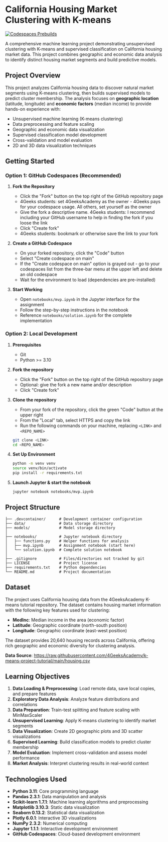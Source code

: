 # California Housing Market Clustering with K-means

[![Codespaces Prebuilds](https://github.com/4GeeksAcademy/gperdrizet-k-means/actions/workflows/codespaces/create_codespaces_prebuilds/badge.svg)](https://github.com/4GeeksAcademy/gperdrizet-k-means/actions/workflows/codespaces/create_codespaces_prebuilds)

A comprehensive machine learning project demonstrating unsupervised clustering with K-means and supervised classification on California housing market data. This project combines geographic and economic data analysis to identify distinct housing market segments and build predictive models.


## Project Overview

This project analyzes California housing data to discover natural market segments using K-means clustering, then builds supervised models to predict cluster membership. The analysis focuses on **geographic location** (latitude, longitude) and **economic factors** (median income) to provide hands-on experience with:

- Unsupervised machine learning (K-means clustering)
- Data preprocessing and feature scaling
- Geographic and economic data visualization
- Supervised classification model development
- Cross-validation and model evaluation
- 2D and 3D data visualization techniques


## Getting Started

### Option 1: GitHub Codespaces (Recommended)

1. **Fork the Repository**
   - Click the "Fork" button on the top right of the GitHub repository page
   - 4Geeks students: set 4GeeksAcademy as the owner - 4Geeks pays for your codespace usage. All others, set yourself as the owner
   - Give the fork a descriptive name. 4Geeks students: I recommend including your GitHub username to help in finding the fork if you loose the link
   - Click "Create fork"
   - 4Geeks students: bookmark or otherwise save the link to your fork

2. **Create a GitHub Codespace**
   - On your forked repository, click the "Code" button
   - Select "Create codespace on main"
   - If the "Create codespace on main" option is grayed out - go to your codespaces list from the three-bar menu at the upper left and delete an old codespace
   - Wait for the environment to load (dependencies are pre-installed)

3. **Start Working**
   - Open `notebooks/mvp.ipynb` in the Jupyter interface for the assignment
   - Follow the step-by-step instructions in the notebook
   - Reference `notebooks/solution.ipynb` for the complete implementation

### Option 2: Local Development

1. **Prerequisites**
   - Git
   - Python >= 3.10

2. **Fork the repository**
   - Click the "Fork" button on the top right of the GitHub repository page
   - Optional: give the fork a new name and/or description
   - Click "Create fork"

3. **Clone the repository**
   - From your fork of the repository, click the green "Code" button at the upper right
   - From the "Local" tab, select HTTPS and copy the link
   - Run the following commands on your machine, replacing `<LINK>` and `<REPO_NAME>`

   ```bash
   git clone <LINK>
   cd <REPO_NAME>
   ```

4. **Set Up Environment**

   ```bash
   python -m venv venv
   source venv/bin/activate
   pip install -r requirements.txt
   ```

5. **Launch Jupyter & start the notebook**
   ```bash
   jupyter notebook notebooks/mvp.ipynb
   ```


## Project Structure

```
├── .devcontainer/      # Development container configuration
├── data/               # Data storage directory
├── models/             # Model storage directory
│
├── notebooks/          # Jupyter notebook directory
│   ├── functions.py    # Helper functions for analysis
│   ├── mvp.ipynb       # Assignment notebook (start here)
│   └── solution.ipynb  # Complete solution notebook
│
├── .gitignore          # Files/directories not tracked by git
├── LICENSE             # Project license
├── requirements.txt    # Python dependencies
└── README.md           # Project documentation
```

## Dataset

The project uses California housing data from the 4GeeksAcademy K-means tutorial repository. The dataset contains housing market information with the following key features used for clustering:

- **MedInc**: Median income in the area (economic factor)
- **Latitude**: Geographic coordinate (north-south position)  
- **Longitude**: Geographic coordinate (east-west position)

The dataset provides 20,640 housing records across California, offering rich geographic and economic diversity for clustering analysis.

**Data Source**: https://raw.githubusercontent.com/4GeeksAcademy/k-means-project-tutorial/main/housing.csv


## Learning Objectives

1. **Data Loading & Preprocessing**: Load remote data, save local copies, and prepare features
2. **Exploratory Data Analysis**: Analyze feature distributions and correlations
3. **Data Preparation**: Train-test splitting and feature scaling with MinMaxScaler
4. **Unsupervised Learning**: Apply K-means clustering to identify market segments
5. **Data Visualization**: Create 2D geographic plots and 3D scatter visualizations
6. **Supervised Learning**: Build classification models to predict cluster membership
7. **Model Evaluation**: Implement cross-validation and assess model performance
8. **Market Analysis**: Interpret clustering results in real-world context


## Technologies Used

- **Python 3.11**: Core programming language
- **Pandas 2.3.1**: Data manipulation and analysis
- **Scikit-learn 1.7.1**: Machine learning algorithms and preprocessing
- **Matplotlib 3.10.3**: Static data visualization
- **Seaborn 0.13.2**: Statistical data visualization
- **Plotly 6.0.1**: Interactive 3D visualizations
- **NumPy 2.3.2**: Numerical computing
- **Jupyter 1.1.1**: Interactive development environment
- **GitHub Codespaces**: Cloud-based development environment